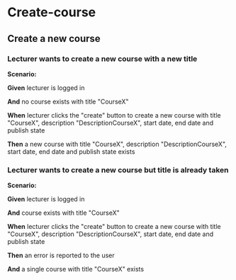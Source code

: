 # Create-course

## Create a new course



### Lecturer wants to create a new course with a new title


**Scenario:**

**Given** lecturer is logged in

**And** no course exists with title "CourseX"

**When** lecturer clicks the "create" button to create a new course with title "CourseX", description "DescriptionCourseX", start date, end date and publish state

**Then** a new course with title "CourseX", description "DescriptionCourseX", start date, end date and publish state exists


### Lecturer wants to create a new course but title is already taken


**Scenario:**

**Given** lecturer is logged in

**And** course exists with title "CourseX"

**When** lecturer clicks the "create" button to create a new course with title "CourseX", description "DescriptionCourseX", start date, end date and publish state

**Then** an error is reported to the user

**And** a single course with title "CourseX" exists


